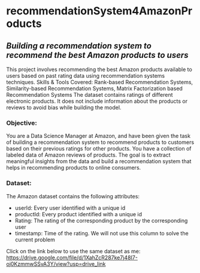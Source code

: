 # recommendationSystem4AmazonProducts
## *Building a recommendation system to recommend the best Amazon products to users*

This project involves recommending the best Amazon products available to users based on past rating data using recommendation systems techniques.  Skills &amp; Tools Covered: Rank-based Recommendation Systems, Similarity-based Recommendation Systems, Matrix Factorization based Recommendation Systems
The dataset contains ratings of different electronic products. It does not include information about the products or reviews to avoid bias while building the model.

### Objective:
You are a Data Science Manager at Amazon, and have been given the task of building a recommendation system to recommend products to customers based on their previous ratings for other products. You have a collection of labeled data of Amazon reviews of products. The goal is to extract meaningful insights from the data and build a recommendation system that helps in recommending products to online consumers.

### Dataset:
The Amazon dataset contains the following attributes:

* userId: Every user identified with a unique id
* productId: Every product identified with a unique id
* Rating: The rating of the corresponding product by the corresponding user
* timestamp: Time of the rating. We will not use this column to solve the current problem

Click on the link below to use the same dataset as me: https://drive.google.com/file/d/1XahZcR287ke7j48I7-oj0KzmmwSSvA3Y/view?usp=drive_link
